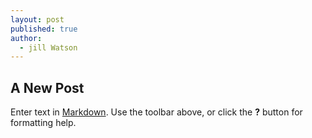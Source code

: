```yaml
---
layout: post
published: true
author:
  - jill Watson
---
```

## A New Post

Enter text in [Markdown](http://daringfireball.net/projects/markdown/). Use the toolbar above, or click the **?** button for formatting help.
